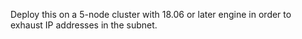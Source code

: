 Deploy this on a 5-node cluster with 18.06 or later engine in order to exhaust
IP addresses in the subnet.
